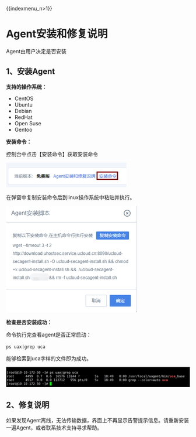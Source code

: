 {{indexmenu_n>1}}

# Agent安装和修复说明

Agent由用户决定是否安装

## 1、安装Agent

**支持的操作系统：**

  - CentOS
  - Ubuntu
  - Debian
  - RedHat
  - Open Suse
  - Gentoo

**安装命令：**

控制台中点击【安装命令】获取安装命令

![](/images/quick/安装命令.png)

在弹窗中复制安装命令后到linux操作系统中粘贴并执行。

![](/images/quick/安装脚本.png)

**检查是否安装成功：**

命令执行完查看agent是否正常启动：

`ps uax|grep uca`

能够检索到uca字样的文件即为成功。

![](/images/operation/图片1.png)

## 2、修复说明

如果发现Agent离线，无法传输数据，界面上不再显示告警提示信息。请重新安装一遍Agent，或者联系技术支持寻求帮助。
